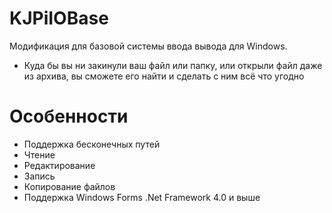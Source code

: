 # KJPiIOBase
Модификация для базовой системы ввода вывода для Windows.
* Куда бы вы ни закинули ваш файл или папку, или открыли файл даже из архива, вы сможете его найти и сделать с ним всё что угодно
# Особенности
* Поддержка бесконечных путей
* Чтение
* Редактирование
* Запись
* Копирование файлов
* Поддержка Windows Forms .Net Framework 4.0 и выше
